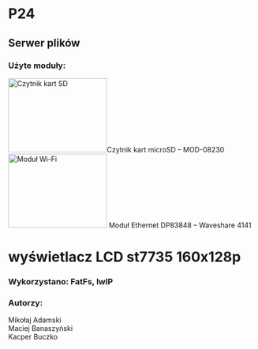 # P24 <br>
## Serwer plików



### Użyte moduły: <br>
<img src="https://botland.com.pl/64074-large_default/modul-czytnika-kart-microsd.jpg" alt="Czytnik kart SD" height="150" width="200">Czytnik kart microSD – MOD-08230 <br>
<img src="https://c.allegroimg.com/s512/0643a1/d66a62e941c9ade1c25295e59ecc/Transceiver-DP83848-ETH-Board-10-100-Ethernet" alt="Moduł Wi-Fi" height="150" width="200"> Moduł Ethernet DP83848 – Waveshare 4141 <br>

# wyświetlacz LCD st7735 160x128p

 ### Wykorzystano: FatFs, lwIP

### Autorzy: <br>
Mikołaj Adamski <br>
Maciej Banaszyński <br>
Kacper Buczko
